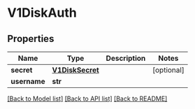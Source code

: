 # V1DiskAuth

## Properties
Name | Type | Description | Notes
------------ | ------------- | ------------- | -------------
**secret** | [**V1DiskSecret**](V1DiskSecret.md) |  | [optional] 
**username** | **str** |  | 

[[Back to Model list]](../README.md#documentation-for-models) [[Back to API list]](../README.md#documentation-for-api-endpoints) [[Back to README]](../README.md)


